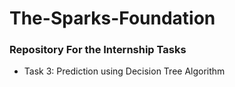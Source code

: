 # The-Sparks-Foundation
### Repository For the Internship Tasks
- Task 3: Prediction using Decision Tree Algorithm
